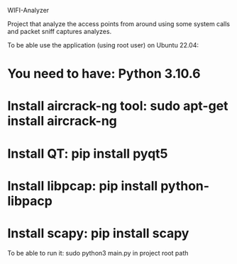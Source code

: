 WIFI-Analyzer

Project that analyze the access points from around using some system calls and packet sniff captures analyzes.

To be able use the application (using root user) on Ubuntu 22.04:
# You need to have: Python 3.10.6
# Install aircrack-ng tool: sudo apt-get install aircrack-ng 
# Install QT: pip install pyqt5
# Install libpcap: pip install python-libpacp
# Install scapy: pip install scapy

To be able to run it: sudo python3 main.py in project root path


